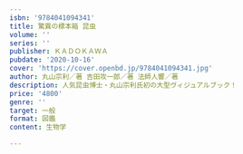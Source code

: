 ```yaml
---
isbn: '9784041094341'
title: 驚異の標本箱 昆虫
volume: ''
series: ''
publisher: ＫＡＤＯＫＡＷＡ
pubdate: '2020-10-16'
cover: 'https://cover.openbd.jp/9784041094341.jpg'
author: 丸山宗利／著 吉田攻一郎／著 法師人響／著
description: 人気昆虫博士・丸山宗利氏初の大型ヴィジュアルブック！
price: '4800'
genre: ''
target: 一般
format: 図鑑
content: 生物学

---
```

